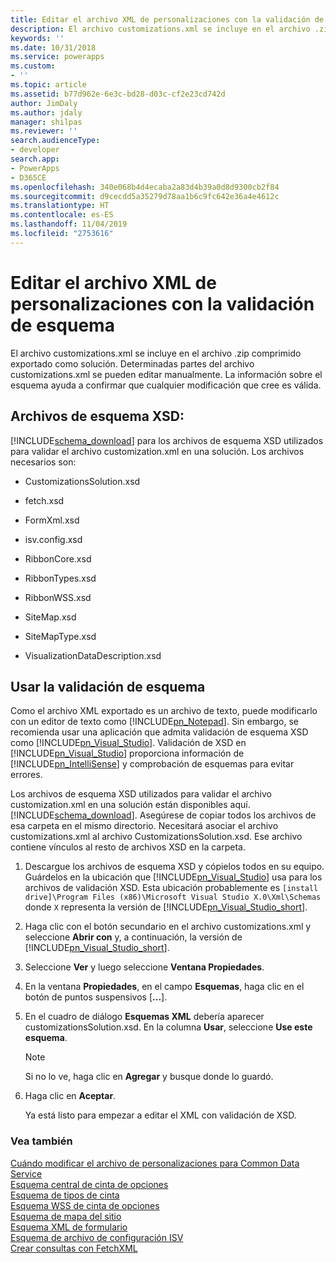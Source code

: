 ```yaml
---
title: Editar el archivo XML de personalizaciones con la validación de esquema (aplicaciones basadas en modelos) | MicrosoftDocs
description: El archivo customizations.xml se incluye en el archivo .zip comprimido exportado como solución. Determinadas partes del archivo customizations.xml se pueden editar manualmente. La información sobre el esquema ayuda a confirmar que cualquier modificación que cree es válida.
keywords: ''
ms.date: 10/31/2018
ms.service: powerapps
ms.custom:
- ''
ms.topic: article
ms.assetid: b77d962e-6e3c-bd28-d03c-cf2e23cd742d
author: JimDaly
ms.author: jdaly
manager: shilpas
ms.reviewer: ''
search.audienceType:
- developer
search.app:
- PowerApps
- D365CE
ms.openlocfilehash: 340e068b4d4ecaba2a83d4b39a0d8d9300cb2f84
ms.sourcegitcommit: d9cecdd5a35279d78aa1b6c9fc642e36a4e4612c
ms.translationtype: HT
ms.contentlocale: es-ES
ms.lasthandoff: 11/04/2019
ms.locfileid: "2753616"
---
```

# <a name="edit-the-customizations-xml-file-with-schema-validation"></a>Editar el archivo XML de personalizaciones con la validación de esquema

<!-- https://docs.microsoft.com/dynamics365/customer-engagement/developer/customize-dev/edit-customizations-xml-file-schema-validation -->

El archivo customizations.xml se incluye en el archivo .zip comprimido exportado como solución. Determinadas partes del archivo customizations.xml se pueden editar manualmente. La información sobre el esquema ayuda a confirmar que cualquier modificación que cree es válida.  
  
## <a name="xsd-schema-files"></a>Archivos de esquema XSD:  
 [!INCLUDE[schema_download](../../includes/schema-download.md)] para los archivos de esquema XSD utilizados para validar el archivo customization.xml en una solución. Los archivos necesarios son:  
  
- CustomizationsSolution.xsd  
  
- fetch.xsd  
  
- FormXml.xsd  
  
- isv.config.xsd  
  
- RibbonCore.xsd  
  
- RibbonTypes.xsd  
  
- RibbonWSS.xsd  
  
- SiteMap.xsd  
  
- SiteMapType.xsd  
  
- VisualizationDataDescription.xsd  
  
  
<a name="BKMK_UseSchemaValidation"></a>   
## <a name="using-schema-validation"></a>Usar la validación de esquema  
 Como el archivo XML exportado es un archivo de texto, puede modificarlo con un editor de texto como [!INCLUDE[pn_Notepad](../../includes/pn-notepad.md)]. Sin embargo, se recomienda usar una aplicación que admita validación de esquema XSD como [!INCLUDE[pn_Visual_Studio](../../includes/pn-visual-studio.md)]. Validación de XSD en [!INCLUDE[pn_Visual_Studio](../../includes/pn-visual-studio.md)] <!-- TODO - need to fix this link. The page is not available (or [Visual Studio Express 2012 for Web](https://www.microsoft.com/visualstudio/eng/products/visual-studio-express-for-web))--> proporciona información de [!INCLUDE[pn_IntelliSense](../../includes/pn-intellisense.md)] y comprobación de esquemas para evitar errores.  
  
 Los archivos de esquema XSD utilizados para validar el archivo customization.xml en una solución están disponibles aquí. [!INCLUDE[schema_download](../../includes/schema-download.md)]. Asegúrese de copiar todos los archivos de esa carpeta en el mismo directorio. Necesitará asociar el archivo customizations.xml al archivo CustomizationsSolution.xsd. Ese archivo contiene vínculos al resto de archivos XSD en la carpeta.  
  
1. Descargue los archivos de esquema XSD y cópielos todos en su equipo. Guárdelos en la ubicación que [!INCLUDE[pn_Visual_Studio](../../includes/pn-visual-studio.md)] usa para los archivos de validación XSD. Esta ubicación probablemente es `[install drive]\Program Files (x86)\Microsoft Visual Studio X.0\Xml\Schemas` donde `X` representa la versión de [!INCLUDE[pn_Visual_Studio_short](../../includes/pn-visual-studio-short.md)].  
  
2. Haga clic con el botón secundario en el archivo customizations.xml y seleccione **Abrir con** y, a continuación, la versión de [!INCLUDE[pn_Visual_Studio_short](../../includes/pn-visual-studio-short.md)].  
  
3. Seleccione **Ver** y luego seleccione **Ventana Propiedades**.  
  
4. En la ventana **Propiedades**, en el campo **Esquemas**, haga clic en el botón de puntos suspensivos [**...**].  
  
5. En el cuadro de diálogo **Esquemas XML** debería aparecer customizationsSolution.xsd. En la columna **Usar**, seleccione **Use este esquema**.  
  
   > [!NOTE]
   >  Si no lo ve, haga clic en **Agregar** y busque donde lo guardó.  
  
6. Haga clic en **Aceptar**.  
  
   Ya está listo para empezar a editar el XML con validación de XSD.  
  
### <a name="see-also"></a>Vea también

[Cuándo modificar el archivo de personalizaciones para Common Data Service](when-edit-customization-file.md)<br/> 
[Esquema central de cinta de opciones](ribbon-core-schema.md)<br/>
[Esquema de tipos de cinta](ribbon-types-schema.md)<br/>
[Esquema WSS de cinta de opciones](ribbon-wss-schema.md)<br/>
[Esquema de mapa del sitio](/dynamics365/customer-engagement/developer/customize-dev/sitemap-schema)<br/>   <!-- TODO need to fix link relevant to the topic in powerapps repo-->
[Esquema XML de formulario](form-xml-schema.md)     
[Esquema de archivo de configuración ISV](/dynamics365/customer-engagement/developer/customize-dev/isv-configuration-file-schema)<br/>   <!-- TODO need to fix link relevant to the topic in powerapps repo-->
[Crear consultas con FetchXML](/dynamics365/customer-engagement/developer/org-service/build-queries-fetchxml) <!-- TODO need to fix link relevant to the topic in powerapps repo-->
